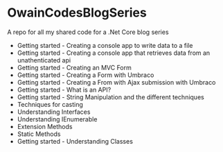 # OwainCodesBlogSeries
A repo for all my shared code for a .Net Core blog series

* Getting started - Creating a console app to write data to a file
* Getting started - Creating a console app that retrieves data from an unathenticated api
* Getting started - Creating an MVC Form
* Getting started - Creating a Form with Umbraco
* Getting started - Creating a From with Ajax submission with Umbraco
* Getting started - What is an API?
* Getting started - String Manipulation and the different techniques
* Techniques for casting
* Understanding Interfaces
* Understanding IEnumerable
* Extension Methods
* Static Methods
* Getting started - Understanding Classes
